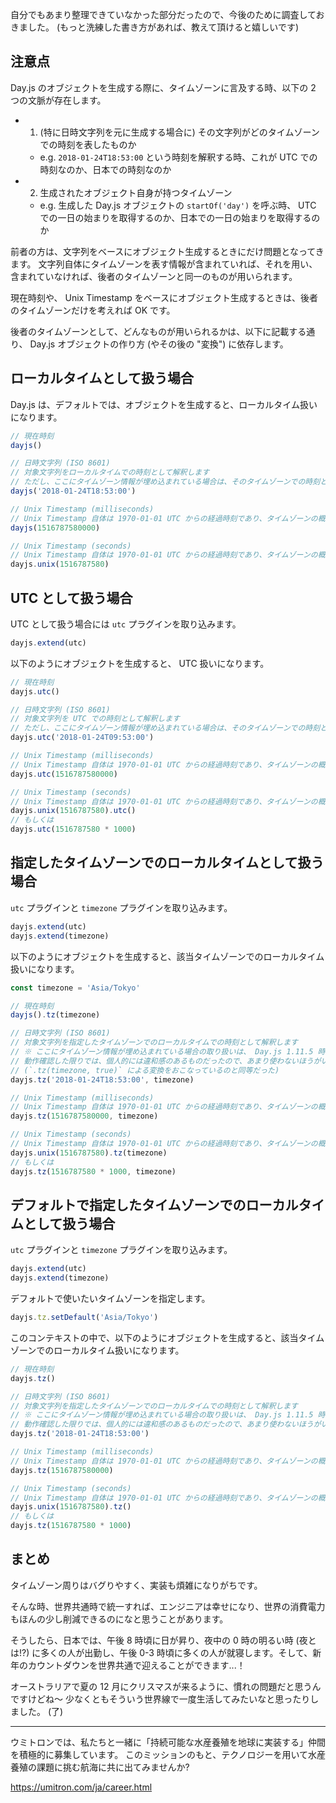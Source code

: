 自分でもあまり整理できていなかった部分だったので、今後のために調査しておきました。
(もっと洗練した書き方があれば、教えて頂けると嬉しいです)

## 注意点

Day.js のオブジェクトを生成する際に、タイムゾーンに言及する時、以下の 2 つの文脈が存在します。

- 1. (特に日時文字列を元に生成する場合に) その文字列がどのタイムゾーンでの時刻を表したものか
   - e.g. `2018-01-24T18:53:00` という時刻を解釈する時、これが UTC での時刻なのか、日本での時刻なのか
- 2. 生成されたオブジェクト自身が持つタイムゾーン
   - e.g. 生成した Day.js オブジェクトの `startOf('day')` を呼ぶ時、 UTC での一日の始まりを取得するのか、日本での一日の始まりを取得するのか

前者の方は、文字列をベースにオブジェクト生成するときにだけ問題となってきます。
文字列自体にタイムゾーンを表す情報が含まれていれば、それを用い、含まれていなければ、後者のタイムゾーンと同一のものが用いられます。

現在時刻や、 Unix Timestamp をベースにオブジェクト生成するときは、後者のタイムゾーンだけを考えれば OK です。

後者のタイムゾーンとして、どんなものが用いられるかは、以下に記載する通り、 Day.js オブジェクトの作り方 (やその後の "変換") に依存します。

## ローカルタイムとして扱う場合

Day.js は、デフォルトでは、オブジェクトを生成すると、ローカルタイム扱いになります。

```javascript
// 現在時刻
dayjs()

// 日時文字列 (ISO 8601)
// 対象文字列をローカルタイムでの時刻として解釈します
// ただし、ここにタイムゾーン情報が埋め込まれている場合は、そのタイムゾーンでの時刻として解釈されます
dayjs('2018-01-24T18:53:00')

// Unix Timestamp (milliseconds)
// Unix Timestamp 自体は 1970-01-01 UTC からの経過時刻であり、タイムゾーンの概念がないことに留意
dayjs(1516787580000)

// Unix Timestamp (seconds)
// Unix Timestamp 自体は 1970-01-01 UTC からの経過時刻であり、タイムゾーンの概念がないことに留意
dayjs.unix(1516787580)
```

## UTC として扱う場合

UTC として扱う場合には `utc` プラグインを取り込みます。

```javascript
dayjs.extend(utc)
```

以下のようにオブジェクトを生成すると、 UTC 扱いになります。

```javascript
// 現在時刻
dayjs.utc()

// 日時文字列 (ISO 8601)
// 対象文字列を UTC での時刻として解釈します
// ただし、ここにタイムゾーン情報が埋め込まれている場合は、そのタイムゾーンでの時刻として解釈されます
dayjs.utc('2018-01-24T09:53:00')

// Unix Timestamp (milliseconds)
// Unix Timestamp 自体は 1970-01-01 UTC からの経過時刻であり、タイムゾーンの概念がないことに留意
dayjs.utc(1516787580000)

// Unix Timestamp (seconds)
// Unix Timestamp 自体は 1970-01-01 UTC からの経過時刻であり、タイムゾーンの概念がないことに留意
dayjs.unix(1516787580).utc()
// もしくは
dayjs.utc(1516787580 * 1000)
```

## 指定したタイムゾーンでのローカルタイムとして扱う場合

`utc` プラグインと `timezone` プラグインを取り込みます。

```javascript
dayjs.extend(utc)
dayjs.extend(timezone)
```

以下のようにオブジェクトを生成すると、該当タイムゾーンでのローカルタイム扱いになります。

```javascript
const timezone = 'Asia/Tokyo'

// 現在時刻
dayjs().tz(timezone)

// 日時文字列 (ISO 8601)
// 対象文字列を指定したタイムゾーンでのローカルタイムでの時刻として解釈します
// ※ ここにタイムゾーン情報が埋め込まれている場合の取り扱いは、 Day.js 1.11.5 時点では、
// 動作確認した限りでは、個人的には違和感のあるものだったので、あまり使わないほうがいいかもです
// (`.tz(timezone, true)` による変換をおこなっているのと同等だった)
dayjs.tz('2018-01-24T18:53:00', timezone)

// Unix Timestamp (milliseconds)
// Unix Timestamp 自体は 1970-01-01 UTC からの経過時刻であり、タイムゾーンの概念がないことに留意
dayjs.tz(1516787580000, timezone)

// Unix Timestamp (seconds)
// Unix Timestamp 自体は 1970-01-01 UTC からの経過時刻であり、タイムゾーンの概念がないことに留意
dayjs.unix(1516787580).tz(timezone)
// もしくは
dayjs.tz(1516787580 * 1000, timezone)
```

## デフォルトで指定したタイムゾーンでのローカルタイムとして扱う場合

`utc` プラグインと `timezone` プラグインを取り込みます。

```javascript
dayjs.extend(utc)
dayjs.extend(timezone)
```

デフォルトで使いたいタイムゾーンを指定します。

```javascript
dayjs.tz.setDefault('Asia/Tokyo')
```

このコンテキストの中で、以下のようにオブジェクトを生成すると、該当タイムゾーンでのローカルタイム扱いになります。

```javascript
// 現在時刻
dayjs.tz()

// 日時文字列 (ISO 8601)
// 対象文字列を指定したタイムゾーンでのローカルタイムでの時刻として解釈します
// ※ ここにタイムゾーン情報が埋め込まれている場合の取り扱いは、 Day.js 1.11.5 時点では、
// 動作確認した限りでは、個人的には違和感のあるものだったので、あまり使わないほうがいいかもです
dayjs.tz('2018-01-24T18:53:00')

// Unix Timestamp (milliseconds)
// Unix Timestamp 自体は 1970-01-01 UTC からの経過時刻であり、タイムゾーンの概念がないことに留意
dayjs.tz(1516787580000)

// Unix Timestamp (seconds)
// Unix Timestamp 自体は 1970-01-01 UTC からの経過時刻であり、タイムゾーンの概念がないことに留意
dayjs.unix(1516787580).tz()
// もしくは
dayjs.tz(1516787580 * 1000)
```

## まとめ

タイムゾーン周りはバグりやすく、実装も煩雑になりがちです。

そんな時、世界共通時で統一すれば、エンジニアは幸せになり、世界の消費電力もほんの少し削減できるのになと思うことがあります。

そうしたら、日本では、午後 8 時頃に日が昇り、夜中の 0 時の明るい時 (夜とは!?) に多くの人が出勤し、午後 0-3 時頃に多くの人が就寝します。そして、新年のカウントダウンを世界共通で迎えることができます...！

オーストラリアで夏の 12 月にクリスマスが来るように、慣れの問題だと思うんですけどね〜 少なくともそういう世界線で一度生活してみたいなと思ったりしました。 (了)

---

ウミトロンでは、私たちと一緒に「持続可能な水産養殖を地球に実装する」仲間を積極的に募集しています。
このミッションのもと、テクノロジーを用いて水産養殖の課題に挑む航海に共に出てみませんか?

https://umitron.com/ja/career.html
